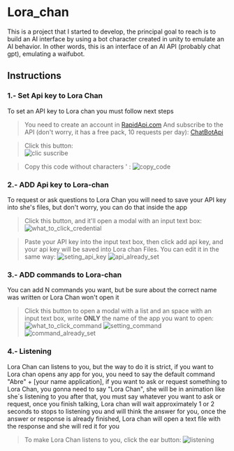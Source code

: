 # **Lora_chan**
This is a project that I started to develop, the principal goal to reach is to build an AI interface by using a bot character created in unity to emulate an AI behavior. 
In other words, this is an interface of an AI API (probably chat gpt), emulating a waifubot. 

## **Instructions**

### **1.- Set Api key to Lora Chan**
To set an API key to Lora chan you must follow next steps 
   > You need to create an account in [RapidApi.com](https://rapidapi.com/hub)
   > And subscribe to the API (don't worry, it has a free pack, 10 requests per day):  [ChatBotApi](https://rapidapi.com/ashutosh05/api/chat-gpt-ai-bot/) 

   > Click this button:       
          ![clic suscribe](https://github.com/serchonodera117/Lora_chan_API_AI_consume/assets/62153337/22eb8ce5-f1d0-4412-baec-cada9239ad4c)

   > Copy this code without characters '  : 
         ![copy_code](https://github.com/serchonodera117/Lora_chan_API_AI_consume/assets/62153337/5fe00ebf-5a53-4e41-b538-f1fd8fbb48da)
     
### **2.- ADD Api key to Lora-chan**
To request or ask questions to Lora Chan you will need to save your API key into she's files, but don't worry, you can do that inside the app 

   > Click this button, and it'll open a modal with an input text box: 
          ![what_to_click_credential](https://github.com/serchonodera117/Lora_chan_API_AI_consume/assets/62153337/1bc7f012-432c-4259-accb-ba7177c5eeb3)

   > Paste your API key into the input text box, then click add api key, and your api key will be saved into Lora chan Files. You can edit it in the same way: 
          ![seting_api_key](https://github.com/serchonodera117/Lora_chan_API_AI_consume/assets/62153337/ef47b843-d52a-49fd-b3d9-0a7c042970ca)
          ![api_already_set](https://github.com/serchonodera117/Lora_chan_API_AI_consume/assets/62153337/f6310fd0-4701-4269-b383-be207fd661d9)
      
### **3.- ADD commands to Lora-chan**
You can add N commands you want, but be sure about the correct name was written or Lora Chan won't open it

   > Click this button to open a modal with a list and an space with an input text box, write **ONLY** the name of the app you want to open:
          ![what_to_click_command](https://github.com/serchonodera117/Lora_chan_API_AI_consume/assets/62153337/bea22b7b-c974-4b83-b7a9-68cb501fc5f0)
          ![setting_command](https://github.com/serchonodera117/Lora_chan_API_AI_consume/assets/62153337/7722e857-9031-44da-a440-cbceafbf3523)
          ![command_already_set](https://github.com/serchonodera117/Lora_chan_API_AI_consume/assets/62153337/173ab4bf-ab78-43b8-b546-005a12d2f7e8)

### **4.-  Listening**
  Lora Chan can  listens to you, but the way to do it is strict, if you want to Lora chan opens any app for you, you need to say the default command 
  "Abre" + [your name application], if you want to ask or request something to Lora Chan, you gonna need to say "Lora Chan", she will be in animation like she´s listening to you
  after that, you must say whatever you want to ask or request, once you finish talking, Lora chan will wait approximately 1 or 2 seconds to stops to listening you and will think the
  answer for you, once the answer or response is already finished, Lora chan will open a text file with the response and she will red it for you

   > To make Lora Chan listens to you, click the ear button: 
          ![listening](https://github.com/serchonodera117/Lora_chan_API_AI_consume/assets/62153337/20a0b519-95e4-4ead-8202-0e985ecf28d7)

